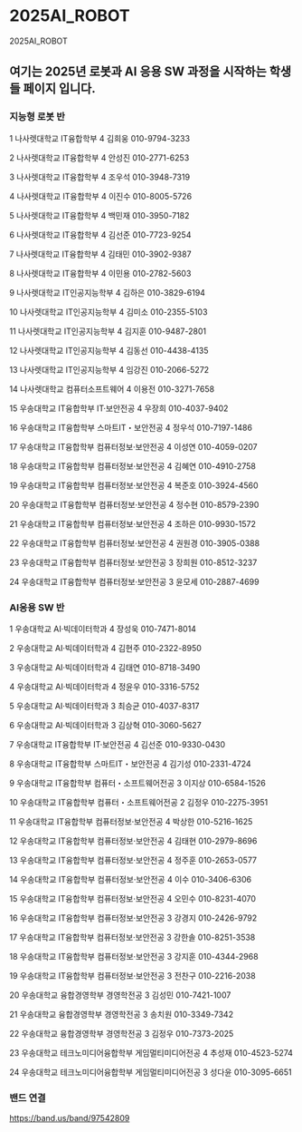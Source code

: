# 2025AI_ROBOT
2025AI_ROBOT
## 여기는 2025년 로봇과 AI 응용 SW 과정을 시작하는 학생들 페이지 입니다. 
### 지능형 로봇 반
1	나사렛대학교	IT융합학부	4	김희웅	010-9794-3233

2	나사렛대학교	IT융합학부	4	안성진	010-2771-6253

3	나사렛대학교	IT융합학부	4	조우석	010-3948-7319

4	나사렛대학교	IT융합학부	4	이진수	010-8005-5726

5	나사렛대학교	IT융합학부	4	백민재	010-3950-7182

6	나사렛대학교	IT융합학부	4	김선준	010-7723-9254

7	나사렛대학교	IT융합학부	4	김태민	010-3902-9387

8	나사렛대학교	IT융합학부	4	이민용	010-2782-5603

9	나사렛대학교	IT인공지능학부	4	김하은	010-3829-6194

10	나사렛대학교	IT인공지능학부	4	김미소	010-2355-5103

11	나사렛대학교	IT인공지능학부	4	김지훈	010-9487-2801

12	나사렛대학교	IT인공지능학부	4	김동선	010-4438-4135

13	나사렛대학교	IT인공지능학부	4	임강진	010-2066-5272

14	나사렛대학교	컴퓨터소프트웨어	4	이용전	010-3271-7658

15	우송대학교	IT융합학부 IT·보안전공	4	우장희	010-4037-9402

16	우송대학교	IT융합학부 스마트IT・보안전공	4	정우석	010-7197-1486

17	우송대학교	IT융합학부 컴퓨터정보·보안전공	4	이성연	010-4059-0207

18	우송대학교	IT융합학부 컴퓨터정보·보안전공	4	김혜연	010-4910-2758

19	우송대학교	IT융합학부 컴퓨터정보·보안전공	4	복준호	010-3924-4560

20	우송대학교	IT융합학부 컴퓨터정보·보안전공	4	정수현	010-8579-2390

21	우송대학교	IT융합학부 컴퓨터정보·보안전공	4	조하은	010-9930-1572

22	우송대학교	IT융합학부 컴퓨터정보·보안전공	4	권원경	010-3905-0388

23	우송대학교	IT융합학부 컴퓨터정보·보안전공	3	장희원	010-8512-3237

24	우송대학교	IT융합학부 컴퓨터정보·보안전공	3	윤모세	010-2887-4699


### AI응용 SW 반 
1	우송대학교	AI·빅데이터학과	4	장성욱	010-7471-8014

2	우송대학교	AI·빅데이터학과	4	김현주	010-2322-8950

3	우송대학교	AI·빅데이터학과	4	김태연	010-8718-3490

4	우송대학교	AI·빅데이터학과	4	정윤우	010-3316-5752

5	우송대학교	AI·빅데이터학과	3	최승균	010-4037-8317

6	우송대학교	AI·빅데이터학과	3	김상혁	010-3060-5627

7	우송대학교	IT융합학부 IT·보안전공	4	김선준	010-9330-0430

8	우송대학교	IT융합학부 스마트IT・보안전공	4	김기성	010-2331-4724

9	우송대학교	IT융합학부 컴퓨터・소프트웨어전공	3	이지상	010-6584-1526

10	우송대학교	IT융합학부 컴퓨터・소프트웨어전공	2	김정우	010-2275-3951

11	우송대학교	IT융합학부 컴퓨터정보·보안전공	4	박상한	010-5216-1625

12	우송대학교	IT융합학부 컴퓨터정보·보안전공	4	김태현	010-2979-8696

13	우송대학교	IT융합학부 컴퓨터정보·보안전공	4	정주훈	010-2653-0577

14	우송대학교	IT융합학부 컴퓨터정보·보안전공	4	이수	010-3406-6306

15	우송대학교	IT융합학부 컴퓨터정보·보안전공	4	오민수	010-8231-4070

16	우송대학교	IT융합학부 컴퓨터정보·보안전공	3	강경지	010-2426-9792

17	우송대학교	IT융합학부 컴퓨터정보·보안전공	3	강한솔	010-8251-3538

18	우송대학교	IT융합학부 컴퓨터정보·보안전공	3	강지훈	010-4344-2968

19	우송대학교	IT융합학부 컴퓨터정보·보안전공	3	전찬구	010-2216-2038

20	우송대학교	융합경영학부 경영학전공	3	김성민	010-7421-1007

21	우송대학교	융합경영학부 경영학전공	3	송치원	010-3349-7342

22	우송대학교	융합경영학부 경영학전공	3	김정우	010-7373-2025

23	우송대학교	테크노미디어융합학부 게임멀티미디어전공	4	추성재	010-4523-5274

24	우송대학교	테크노미디어융합학부 게임멀티미디어전공	3	성다윤	010-3095-6651


### 밴드 연결
https://band.us/band/97542809


